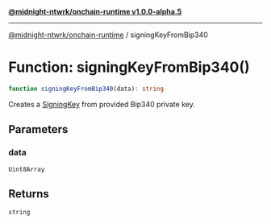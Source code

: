 [**@midnight-ntwrk/onchain-runtime v1.0.0-alpha.5**](../README.md)

***

[@midnight-ntwrk/onchain-runtime](../globals.md) / signingKeyFromBip340

# Function: signingKeyFromBip340()

```ts
function signingKeyFromBip340(data): string
```

Creates a [SigningKey](../type-aliases/SigningKey.md) from provided Bip340 private key.

## Parameters

### data

`Uint8Array`

## Returns

`string`
